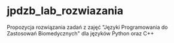 # jpdzb_lab_rozwiazania
Propozycja rozwiązania zadań z zajęć "Języki Programowania do Zastosowań Biomedycznych" dla języków Python oraz C++
